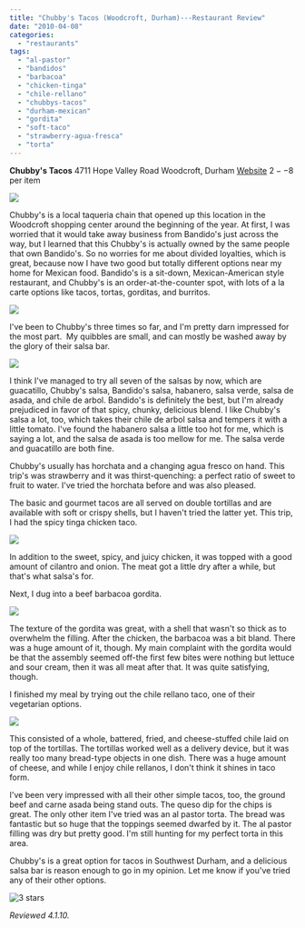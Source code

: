 ```yaml
---
title: "Chubby's Tacos (Woodcroft, Durham)---Restaurant Review"
date: "2010-04-08"
categories:
  - "restaurants"
tags:
  - "al-pastor"
  - "bandidos"
  - "barbacoa"
  - "chicken-tinga"
  - "chile-rellano"
  - "chubbys-tacos"
  - "durham-mexican"
  - "gordita"
  - "soft-taco"
  - "strawberry-agua-fresca"
  - "torta"
---
```


**Chubby's Tacos** 4711 Hope Valley Road Woodcroft, Durham [Website](http://www.chubbystacos.com) $2--$8 per item

![](http://www.thegourmez.com/gourmez/photos/chubbys02.JPG)

Chubby's is a local taqueria chain that opened up this location in the Woodcroft shopping center around the beginning of the year. At first, I was worried that it would take away business from Bandido's just across the way, but I learned that this Chubby's is actually owned by the same people that own Bandido's. So no worries for me about divided loyalties, which is great, because now I have two good but totally different options near my home for Mexican food. Bandido's is a sit-down, Mexican-American style restaurant, and Chubby's is an order-at-the-counter spot, with lots of a la carte options like tacos, tortas, gorditas, and burritos.

![](http://www.thegourmez.com/gourmez/photos/chubbys03.JPG)

I've been to Chubby's three times so far, and I'm pretty darn impressed for the most part.  My quibbles are small, and can mostly be washed away by the glory of their salsa bar.

![](http://www.thegourmez.com/gourmez/photos/chubbys08.JPG)

I think I've managed to try all seven of the salsas by now, which are guacatillo, Chubby's salsa, Bandido's salsa, habanero, salsa verde, salsa de asada, and chile de arbol. Bandido's is definitely the best, but I'm already prejudiced in favor of that spicy, chunky, delicious blend. I like Chubby's salsa a lot, too, which takes their chile de arbol salsa and tempers it with a little tomato. I've found the habanero salsa a little too hot for me, which is saying a lot, and the salsa de asada is too mellow for me. The salsa verde and guacatillo are both fine.

Chubby's usually has horchata and a changing agua fresco on hand. This trip's was strawberry and it was thirst-quenching: a perfect ratio of sweet to fruit to water. I've tried the horchata before and was also pleased.

The basic and gourmet tacos are all served on double tortillas and are available with soft or crispy shells, but I haven't tried the latter yet. This trip, I had the spicy tinga chicken taco.

![](http://www.thegourmez.com/gourmez/photos/chubbys07.JPG)

In addition to the sweet, spicy, and juicy chicken, it was topped with a good amount of cilantro and onion. The meat got a little dry after a while, but that's what salsa's for.

Next, I dug into a beef barbacoa gordita.

![](http://www.thegourmez.com/gourmez/photos/chubbys05.JPG)

The texture of the gordita was great, with a shell that wasn't so thick as to overwhelm the filling. After the chicken, the barbacoa was a bit bland. There was a huge amount of it, though. My main complaint with the gordita would be that the assembly seemed off-the first few bites were nothing but lettuce and sour cream, then it was all meat after that. It was quite satisfying, though.

I finished my meal by trying out the chile rellano taco, one of their vegetarian options.

![](http://www.thegourmez.com/gourmez/photos/chubbys06.JPG)

This consisted of a whole, battered, fried, and cheese-stuffed chile laid on top of the tortillas. The tortillas worked well as a delivery device, but it was really too many bread-type objects in one dish. There was a huge amount of cheese, and while I enjoy chile rellanos, I don't think it shines in taco form.

I've been very impressed with all their other simple tacos, too, the ground beef and carne asada being stand outs. The queso dip for the chips is great. The only other item I've tried was an al pastor torta. The bread was fantastic but so huge that the toppings seemed dwarfed by it. The al pastor filling was dry but pretty good. I'm still hunting for my perfect torta in this area.

Chubby's is a great option for tacos in Southwest Durham, and a delicious salsa bar is reason enough to go in my opinion. Let me know if you've tried any of their other options.




<div class="caption">

![3 stars](http://s3.amazonaws.com/thegourmez-wpmedia/2009/02/rating_avocado1.gif "rating_avocado1")</div>


_Reviewed 4.1.10._
